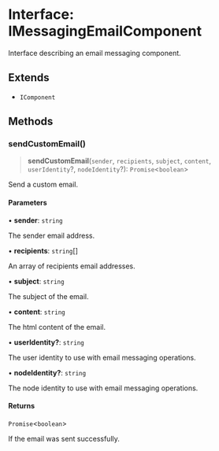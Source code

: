 # Interface: IMessagingEmailComponent

Interface describing an email messaging component.

## Extends

- `IComponent`

## Methods

### sendCustomEmail()

> **sendCustomEmail**(`sender`, `recipients`, `subject`, `content`, `userIdentity`?, `nodeIdentity`?): `Promise`\<`boolean`\>

Send a custom email.

#### Parameters

• **sender**: `string`

The sender email address.

• **recipients**: `string`[]

An array of recipients email addresses.

• **subject**: `string`

The subject of the email.

• **content**: `string`

The html content of the email.

• **userIdentity?**: `string`

The user identity to use with email messaging operations.

• **nodeIdentity?**: `string`

The node identity to use with email messaging operations.

#### Returns

`Promise`\<`boolean`\>

If the email was sent successfully.
